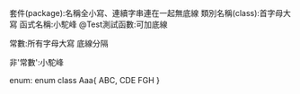 套件(package):名稱全小寫、連續字串連在一起無底線
類別名稱(class):首字母大寫
函式名稱:小駝峰
@Test測試函數:可加底線

常數:所有字母大寫 底線分隔

非'常數':小駝峰 

enum:
enum class Aaa{
  ABC,
  CDE
  FGH
}
